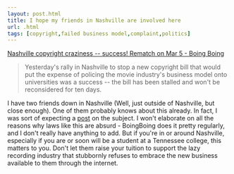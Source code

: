 ```yaml
---
layout: post.html
title: I hope my friends in Nashville are involved here
url: .html
tags: [copyright,failed business model,complaint,politics]
---
```

[Nashville copyright craziness -- success! Rematch on Mar 5 - Boing Boing](http://www.boingboing.net/2008/02/27/nashville-copyright-1.html)

> Yesterday's rally in Nashville to stop a new copyright bill that would put the expense of policing the movie industry's business model onto universities was a success -- the bill has been stalled and won't be reconsidered for ten days. 

I have two friends down in Nashville (Well, just outside of Nashville, but close enough). One of them probably knows about this already. In fact, I was sort of expecting a [post](http://www.midnightcheese.com) on the subject. I won't elaborate on all the reasons why laws like this are absurd - BoingBoing does it pretty regularly, and I don't really have anything to add. But if you're in or around Nashville, especially if you are or soon will be a student at a Tennessee college, this matters to you. Don't let them raise your tuition to support the lazy recording industry that stubbornly refuses to embrace the new business available to them through the internet.
